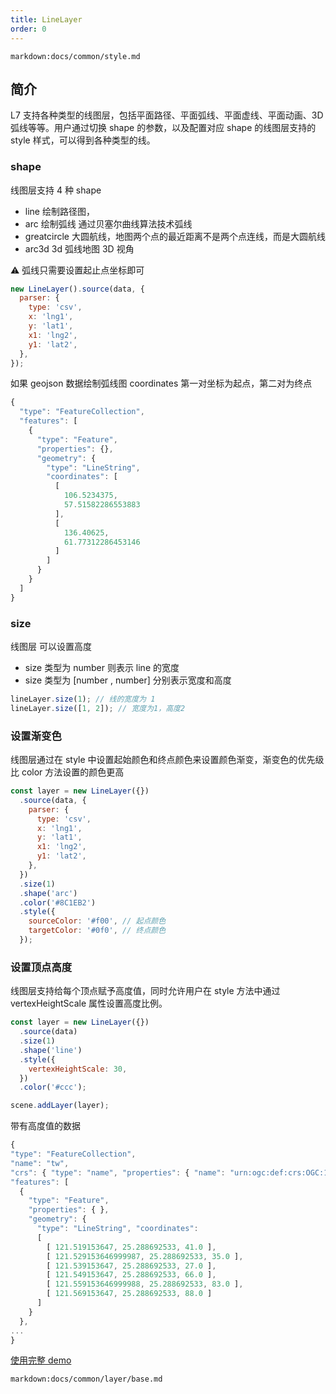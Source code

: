 ```yaml
---
title: LineLayer
order: 0
---
```


`markdown:docs/common/style.md`

## 简介

L7 支持各种类型的线图层，包括平面路径、平面弧线、平面虚线、平面动画、3D 弧线等等。用户通过切换 shape 的参数，以及配置对应 shape 的线图层支持的 style 样式，可以得到各种类型的线。

### shape

线图层支持 4 种 shape

- line 绘制路径图，
- arc 绘制弧线 通过贝塞尔曲线算法技术弧线
- greatcircle 大圆航线，地图两个点的最近距离不是两个点连线，而是大圆航线
- arc3d 3d 弧线地图 3D 视角

⚠️ 弧线只需要设置起止点坐标即可

```javascript
new LineLayer().source(data, {
  parser: {
    type: 'csv',
    x: 'lng1',
    y: 'lat1',
    x1: 'lng2',
    y1: 'lat2',
  },
});
```

如果 geojson 数据绘制弧线图 coordinates 第一对坐标为起点，第二对为终点

```javascript
{
  "type": "FeatureCollection",
  "features": [
    {
      "type": "Feature",
      "properties": {},
      "geometry": {
        "type": "LineString",
        "coordinates": [
          [
            106.5234375,
            57.51582286553883
          ],
          [
            136.40625,
            61.77312286453146
          ]
        ]
      }
    }
  ]
}

```

### size

线图层 可以设置高度

- size 类型为 number 则表示 line 的宽度
- size 类型为 [number , number] 分别表示宽度和高度

```javascript
lineLayer.size(1); // 线的宽度为 1
lineLayer.size([1, 2]); // 宽度为1，高度2
```

### 设置渐变色

线图层通过在 style 中设置起始颜色和终点颜色来设置颜色渐变，渐变色的优先级比 color 方法设置的颜色更高

```javascript
const layer = new LineLayer({})
  .source(data, {
    parser: {
      type: 'csv',
      x: 'lng1',
      y: 'lat1',
      x1: 'lng2',
      y1: 'lat2',
    },
  })
  .size(1)
  .shape('arc')
  .color('#8C1EB2')
  .style({
    sourceColor: '#f00', // 起点颜色
    targetColor: '#0f0', // 终点颜色
  });
```

### 设置顶点高度

线图层支持给每个顶点赋予高度值，同时允许用户在 style 方法中通过 vertexHeightScale 属性设置高度比例。

```javascript
const layer = new LineLayer({})
  .source(data)
  .size(1)
  .shape('line')
  .style({
    vertexHeightScale: 30,
  })
  .color('#ccc');

scene.addLayer(layer);
```

带有高度值的数据

```javascript
{
"type": "FeatureCollection",
"name": "tw",
"crs": { "type": "name", "properties": { "name": "urn:ogc:def:crs:OGC:1.3:CRS84" } },
"features": [
  {
    "type": "Feature",
    "properties": { },
    "geometry": {
      "type": "LineString", "coordinates":
      [
        [ 121.519153647, 25.288692533, 41.0 ],
        [ 121.529153646999987, 25.288692533, 35.0 ],
        [ 121.539153647, 25.288692533, 27.0 ],
        [ 121.549153647, 25.288692533, 66.0 ],
        [ 121.559153646999988, 25.288692533, 83.0 ],
        [ 121.569153647, 25.288692533, 88.0 ]
      ]
    }
  },
...
}

```

[使用完整 demo](../../../examples/line/isoline#height)

`markdown:docs/common/layer/base.md`
